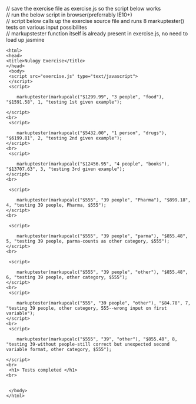 // save the exercise file as exercise.js so the script below works
<br>
// run the below script in browser(preferrably IE10+)
<br>
// script below calls up the exercise source file and runs 8 markuptester() tests on various input possibilites
<br>
// markupstester function itself is already present in exercise.js, no need to load up jasmine
<br>
<!DOCTYPE HTML> 
	<html> 
	<head> 
	<title>Nulogy Exercise</title> 
	</head> 
	 <body> 
	 <script src="exercise.js" type="text/javascript">
	 </script>
	 <script>
	 		
		markuptester(markupcalc("$1299.99", "3 people", "food"), "$1591.58", 1, "testing 1st given example");

	</script>
	<br>
	 <script>
		
		markuptester(markupcalc("$5432.00", "1 person", "drugs"), "$6199.81", 2, "testing 2nd given example");
	</script>
	<br>
	 <script>
		
		markuptester(markupcalc("$12456.95", "4 people", "books"), "$13707.63", 3, "testing 3rd given example");
	</script>
	<br>
	
	 <script>
		
		markuptester(markupcalc("$555", "39 people", "Pharma"), "$899.18", 4, "testing 39 people, Pharma, $555");
	</script>
	<br>

	 <script>
		
		markuptester(markupcalc("$555", "39 people", "parma"), "$855.48", 5, "testing 39 people, parma-counts as other category, $555");
	</script>
	<br>
	
	 <script>
		
		markuptester(markupcalc("$555", "39 people", "other"), "$855.48", 6, "testing 39 people, other category, $555");
	</script>
	<br>
	 <script>
		
		markuptester(markupcalc("555", "39 people", "other"), "$84.78", 7, "testing 39 people, other category, 555--wrong input on first variable");
	</script>
	<br>
	 <script>
		
		markuptester(markupcalc("$555", "39", "other"), "$855.48", 8, "testing 39-without people-still correct but unexpected second variable format, other category, $555");
	
	</script>
	<br>
	 <h1> Tests completed </h1> 
	<br>
	
	
	 </body> 
	</html> 
